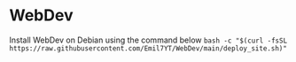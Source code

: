 # WebDev

Install WebDev on Debian using the command below
``bash -c "$(curl -fsSL https://raw.githubusercontent.com/Emil7YT/WebDev/main/deploy_site.sh)"``
